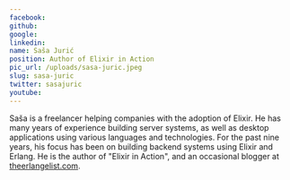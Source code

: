 ```yaml
---
facebook: 
github: 
google: 
linkedin: 
name: Saša Jurić
position: Author of Elixir in Action
pic_url: /uploads/sasa-juric.jpeg
slug: sasa-juric
twitter: sasajuric
youtube: 
---
```

<p>Sa&scaron;a is a freelancer helping companies with the adoption of Elixir. He has many years of experience building server systems, as well as desktop applications using various languages and technologies. For the past nine years, his focus has been on building backend systems using Elixir and Erlang. He is the author of &quot;Elixir in Action&quot;, and an occasional blogger at <a href="https://www.theerlangelist.com">theerlangelist.com</a>.</p>
